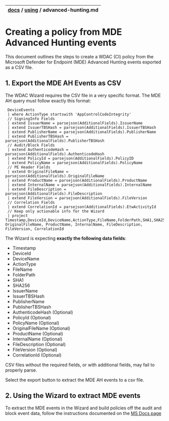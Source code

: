 | [docs](..)  / [using](.) / advanced-hunting.md
|:---|

# Creating a policy from MDE Advanced Hunting events 

This document outlines the steps to create a WDAC (CI) policy from the Microsoft Defender for Endpoint (MDE) Advanced Hunting events exported as a CSV file. 

## 1. Export the MDE AH Events as CSV ##

The WDAC Wizard requires the CSV file in a very specific format. The MDE AH query must follow exactly this format:

```kql
 DeviceEvents 
 | where ActionType startswith 'AppControlCodeIntegrity' 
 // SigningInfo Fields
 | extend IssuerName = parsejson(AdditionalFields).IssuerName
 | extend IssuerTBSHash = parsejson(AdditionalFields).IssuerTBSHash
 | extend PublisherName = parsejson(AdditionalFields).PublisherName
 | extend PublisherTBSHash = parsejson(AdditionalFields).PublisherTBSHash
 // Audit/Block Fields
 | extend AuthenticodeHash = parsejson(AdditionalFields).AuthenticodeHash
 | extend PolicyId = parsejson(AdditionalFields).PolicyID
 | extend PolicyName = parsejson(AdditionalFields).PolicyName
 // PE Header Fields
 | extend OriginalFileName = parsejson(AdditionalFields).OriginalFileName
 | extend ProductName = parsejson(AdditionalFields).ProductName
 | extend InternalName = parsejson(AdditionalFields).InternalName
 | extend FileDescription = parsejson(AdditionalFields).FileDescription
 | extend FileVersion = parsejson(AdditionalFields).FileVersion
 // Correlation Fields
 | extend CorrelationId = parsejson(AdditionalFields).EtwActivityId
 // Keep only actionable info for the Wizard
 | project Timestamp,DeviceId,DeviceName,ActionType,FileName,FolderPath,SHA1,SHA256,IssuerName,IssuerTBSHash,PublisherName,PublisherTBSHash,AuthenticodeHash,PolicyId,PolicyName, OriginalFileName, ProductName, InternalName, FileDescription, FileVersion, CorrelationId
```

The Wizard is expecting **exactly the following data fields**:
- Timestamp
- DeviceId
- DeviceName 
- ActionType
- FileName
- FolderPath
- SHA1
- SHA256
- IssuerName
- IssuerTBSHash
- PublisherName
- PublisherTBSHash
- AuthenticodeHash (Optional)
- PolicyId         (Optional)
- PolicyName       (Optional)
- OriginalFileName (Optional)
- ProductName      (Optional)
- InternalName     (Optional)
- FileDescription  (Optional)
- FileVersion      (Optional)
- CorrelationId    (Optional)

CSV files without the required fields, or with additional fields, may fail to properly parse. 

Select the export button to extract the MDE AH events to a csv file.

## 2. Using the Wizard to extract MDE events 

To extract the MDE events in the Wizard and build policies off the audit and block event data, follow the instructions documented on the [MS Docs page](https://learn.microsoft.com/windows/security/threat-protection/windows-defender-application-control/wdac-wizard-parsing-event-logs#mde-advanced-hunting-wdac-event-parsing)
